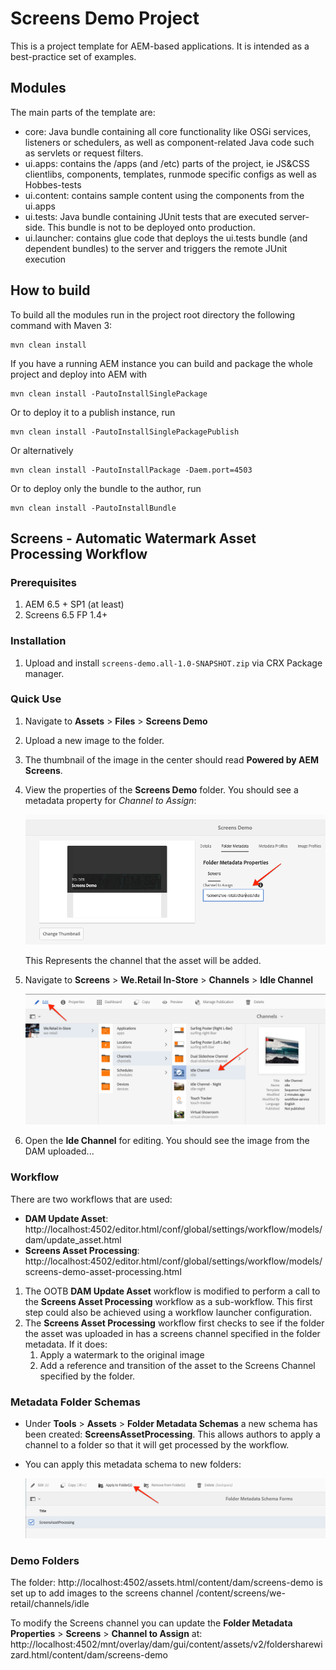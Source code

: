 # Screens Demo Project

This is a project template for AEM-based applications. It is intended as a best-practice set of examples.

## Modules

The main parts of the template are:

* core: Java bundle containing all core functionality like OSGi services, listeners or schedulers, as well as component-related Java code such as servlets or request filters.
* ui.apps: contains the /apps (and /etc) parts of the project, ie JS&CSS clientlibs, components, templates, runmode specific configs as well as Hobbes-tests
* ui.content: contains sample content using the components from the ui.apps
* ui.tests: Java bundle containing JUnit tests that are executed server-side. This bundle is not to be deployed onto production.
* ui.launcher: contains glue code that deploys the ui.tests bundle (and dependent bundles) to the server and triggers the remote JUnit execution

## How to build

To build all the modules run in the project root directory the following command with Maven 3:

    mvn clean install

If you have a running AEM instance you can build and package the whole project and deploy into AEM with

    mvn clean install -PautoInstallSinglePackage

Or to deploy it to a publish instance, run

    mvn clean install -PautoInstallSinglePackagePublish

Or alternatively

    mvn clean install -PautoInstallPackage -Daem.port=4503

Or to deploy only the bundle to the author, run

    mvn clean install -PautoInstallBundle

## Screens - Automatic Watermark Asset Processing Workflow

### Prerequisites

1. AEM 6.5 + SP1 (at least)
2. Screens 6.5 FP 1.4+

### Installation

1. Upload and install `screens-demo.all-1.0-SNAPSHOT.zip` via CRX Package manager.

### Quick Use

1. Navigate to **Assets** > **Files** > **Screens Demo**
2. Upload a new image to the folder.
3. The thumbnail of the image in the center should read **Powered by AEM Screens**.
4. View the properties of the **Screens Demo** folder. You should see a metadata property for *Channel to Assign*:

    ![Folder Metadata](./docs/images/folder-metadata-channel.png)

    This Represents the channel that the asset will be added.

5. Navigate to **Screens** > **We.Retail In-Store** > **Channels** > **Idle Channel**

    ![Idle Channel](docs/images/idle-channel.png)

6. Open the **Ide Channel** for editing. You should see the image from the DAM uploaded...

### Workflow

There are two workflows that are used:

* **DAM Update Asset**: http://localhost:4502/editor.html/conf/global/settings/workflow/models/dam/update_asset.html
* **Screens Asset Processing**: http://localhost:4502/editor.html/conf/global/settings/workflow/models/screens-demo-asset-processing.html

1. The OOTB **DAM Update Asset** workflow is modified to perform a call to the **Screens Asset Processing** workflow as a sub-workflow. This first step could also be achieved using a workflow launcher configuration.
2. The **Screens Asset Processing** workflow first checks to see if the folder the asset was uploaded in has a screens channel specified in the folder metadata. If it does:
    1. Apply a watermark to the original image
    2. Add a reference and transition of the asset to the Screens Channel specified by the folder.

### Metadata Folder Schemas

* Under **Tools** > **Assets** > **Folder Metadata Schemas** a new schema has been created: **ScreensAssetProcessing**. This allows authors to apply a channel to a folder so that it will get processed by the workflow.
* You can apply this metadata schema to new folders:

    ![Apply to folders](docs/images/apply-folder-metadata.png)

### Demo Folders

The folder: http://localhost:4502/assets.html/content/dam/screens-demo is set up to add images to the screens channel /content/screens/we-retail/channels/idle

To modify the Screens channel you can update the **Folder Metadata Properties** > **Screens** > **Channel to Assign** at: http://localhost:4502/mnt/overlay/dam/gui/content/assets/v2/foldersharewizard.html/content/dam/screens-demo


